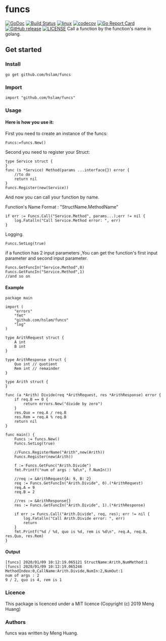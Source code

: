 # funcs
[![GoDoc](https://godoc.org/github.com/hslam/funcs?status.svg)](https://godoc.org/github.com/hslam/funcs)
[![Build Status](https://travis-ci.org/hslam/funcs.svg?branch=master)](https://travis-ci.org/hslam/funcs)
[![linux](https://github.com/hslam/funcs/workflows/linux/badge.svg)](https://github.com/hslam/funcs/actions)
[![codecov](https://codecov.io/gh/hslam/funcs/branch/master/graph/badge.svg)](https://codecov.io/gh/hslam/funcs)
[![Go Report Card](https://goreportcard.com/badge/github.com/hslam/funcs)](https://goreportcard.com/report/github.com/hslam/funcs)
[![GitHub release](https://img.shields.io/github/release/hslam/funcs.svg)](https://github.com/hslam/funcs/releases/latest)
[![LICENSE](https://img.shields.io/github/license/hslam/funcs.svg?style=flat-square)](https://github.com/hslam/funcs/blob/master/LICENSE)
Call a function by the function's name in golang.
## Get started

### Install
```
go get github.com/hslam/funcs
```
### Import
```
import "github.com/hslam/funcs"
```
### Usage
#### Here is how you use it:
First you need to create an instance of the funcs:
```
Funcs:=funcs.New()
```
Second you need to register your Struct:
```
type Service struct {
}
func (s *Service) Method(params ...interface{}) error {
    //to do
    return nil
}
Funcs.Register(new(Service))
```
And now you can call your function by name.

Function's Name Format : "StructName.MethodName"
```
if err := Funcs.Call("Service.Method", params...);err != nil {
    log.Fatalln("Call Service.Method error: ", err)
}
```
Logging.
```
Funcs.SetLog(true)
```
if a function has 2 input parameters ,You can get the function's first input parameter and second input parameter.
```
Funcs.GetFuncIn("Service.Method",0)
Funcs.GetFuncIn("Service.Method",1)
//and so on
```
#### Example
```
package main

import (
	"errors"
	"fmt"
	"github.com/hslam/funcs"
	"log"
)

type ArithRequest struct {
	A int
	B int
}

type ArithResponse struct {
	Quo int // quotient
	Rem int // remainder
}

type Arith struct {
}

func (a *Arith) Divide(req *ArithRequest, res *ArithResponse) error {
	if req.B == 0 {
		return errors.New("divide by zero")
	}
	res.Quo = req.A / req.B
	res.Rem = req.A % req.B
	return nil
}

func main() {
	Funcs := funcs.New()
	Funcs.SetLog(true)

	//Funcs.RegisterName("Arith",new(Arith))
	Funcs.Register(new(Arith))

	f := Funcs.GetFunc("Arith.Divide")
	fmt.Printf("num of args : %d\n", f.NumIn())

	//req := &ArithRequest{A: 9, B: 2}
	req := Funcs.GetFuncIn("Arith.Divide", 0).(*ArithRequest)
	req.A = 9
	req.B = 2

	//res := &ArithResponse{}
	res := Funcs.GetFuncIn("Arith.Divide", 1).(*ArithResponse)

	if err := Funcs.Call("Arith.Divide", req, res); err != nil {
		log.Fatalln("Call Arith.Divide error: ", err)
		return
	}
	fmt.Printf("%d / %d, quo is %d, rem is %d\n", req.A, req.B, res.Quo, res.Rem)
}
```

#### Output
```
[funcs] 2020/01/09 10:12:19.065121 StructName:Arith,NumMethod:1
[funcs] 2020/01/09 10:12:19.065246 MethodIndex:0,CallName:Arith.Divide,NumIn:2,NumOut:1
num of args : 2
9 / 2, quo is 4, rem is 1
```
### Licence
This package is licenced under a MIT licence (Copyright (c) 2019 Meng Huang)


### Authors
funcs was written by Meng Huang.


